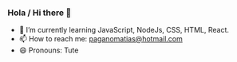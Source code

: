 ### Hola / Hi there 👋

<!--
**Matias-Pagano/Matias-Pagano** is a ✨ _special_ ✨ repository because its `README.md` (this file) appears on your GitHub profile.
-->

- 🌱 I’m currently learning JavaScript, NodeJs, CSS, HTML, React.
- 📫 How to reach me: paganomatias@hotmail.com
- 😄 Pronouns: Tute

